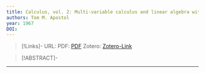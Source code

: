 ```yaml
---
title: Calculus, vol. 2: Multi-variable calculus and linear algebra with applications to differential equations and probability
authors: Tom M. Apostol
year: 1967
DOI: 
---
```


>[!Links]-
>URL: 
>PDF: [PDF](../PDFs/apostol1967.pdf)
>Zotero: [Zotero-Link](zotero://select/items/@apostol1967)

>[!ABSTRACT]-
>

---

